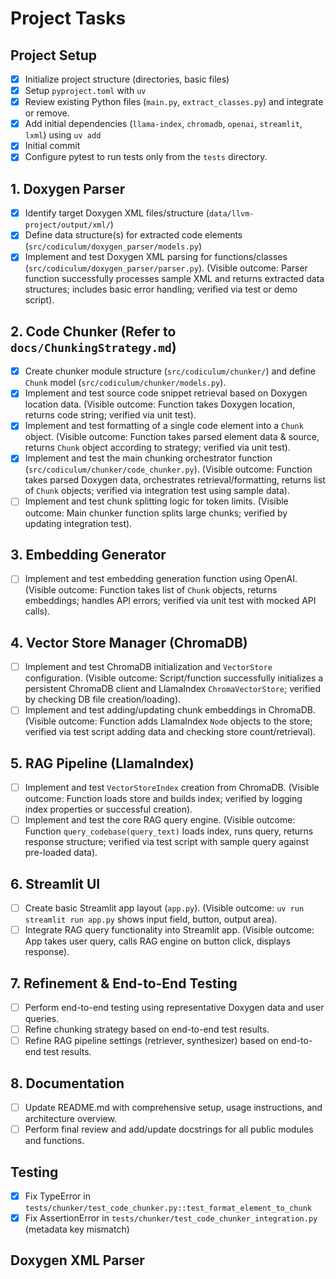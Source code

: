# Project Tasks

## Project Setup
- [x] Initialize project structure (directories, basic files)
- [x] Setup `pyproject.toml` with `uv`
- [x] Review existing Python files (`main.py`, `extract_classes.py`) and integrate or remove.
- [x] Add initial dependencies (`llama-index`, `chromadb`, `openai`, `streamlit`, `lxml`) using `uv add`
- [x] Initial commit
- [x] Configure pytest to run tests only from the `tests` directory.

## 1. Doxygen Parser
- [x] Identify target Doxygen XML files/structure (`data/llvm-project/output/xml/`)
- [x] Define data structure(s) for extracted code elements (`src/codiculum/doxygen_parser/models.py`)
- [x] Implement and test Doxygen XML parsing for functions/classes (`src/codiculum/doxygen_parser/parser.py`). (Visible outcome: Parser function successfully processes sample XML and returns extracted data structures; includes basic error handling; verified via test or demo script).

## 2. Code Chunker (Refer to `docs/ChunkingStrategy.md`)
- [x] Create chunker module structure (`src/codiculum/chunker/`) and define `Chunk` model (`src/codiculum/chunker/models.py`).
- [x] Implement and test source code snippet retrieval based on Doxygen location data. (Visible outcome: Function takes Doxygen location, returns code string; verified via unit test).
- [x] Implement and test formatting of a single code element into a `Chunk` object. (Visible outcome: Function takes parsed element data & source, returns `Chunk` object according to strategy; verified via unit test).
- [x] Implement and test the main chunking orchestrator function (`src/codiculum/chunker/code_chunker.py`). (Visible outcome: Function takes parsed Doxygen data, orchestrates retrieval/formatting, returns list of `Chunk` objects; verified via integration test using sample data).
- [ ] Implement and test chunk splitting logic for token limits. (Visible outcome: Main chunker function splits large chunks; verified by updating integration test).

## 3. Embedding Generator
- [ ] Implement and test embedding generation function using OpenAI. (Visible outcome: Function takes list of `Chunk` objects, returns embeddings; handles API errors; verified via unit test with mocked API calls).

## 4. Vector Store Manager (ChromaDB)
- [ ] Implement and test ChromaDB initialization and `VectorStore` configuration. (Visible outcome: Script/function successfully initializes a persistent ChromaDB client and LlamaIndex `ChromaVectorStore`; verified by checking DB file creation/loading).
- [ ] Implement and test adding/updating chunk embeddings in ChromaDB. (Visible outcome: Function adds LlamaIndex `Node` objects to the store; verified via test script adding data and checking store count/retrieval).

## 5. RAG Pipeline (LlamaIndex)
- [ ] Implement and test `VectorStoreIndex` creation from ChromaDB. (Visible outcome: Function loads store and builds index; verified by logging index properties or successful creation).
- [ ] Implement and test the core RAG query engine. (Visible outcome: Function `query_codebase(query_text)` loads index, runs query, returns response structure; verified via test script with sample query against pre-loaded data).

## 6. Streamlit UI
- [ ] Create basic Streamlit app layout (`app.py`). (Visible outcome: `uv run streamlit run app.py` shows input field, button, output area).
- [ ] Integrate RAG query functionality into Streamlit app. (Visible outcome: App takes user query, calls RAG engine on button click, displays response).

## 7. Refinement & End-to-End Testing
- [ ] Perform end-to-end testing using representative Doxygen data and user queries.
- [ ] Refine chunking strategy based on end-to-end test results.
- [ ] Refine RAG pipeline settings (retriever, synthesizer) based on end-to-end test results.

## 8. Documentation
- [ ] Update README.md with comprehensive setup, usage instructions, and architecture overview.
- [ ] Perform final review and add/update docstrings for all public modules and functions.

## Testing
- [x] Fix TypeError in `tests/chunker/test_code_chunker.py::test_format_element_to_chunk`
- [x] Fix AssertionError in `tests/chunker/test_code_chunker_integration.py` (metadata key mismatch)

## Doxygen XML Parser